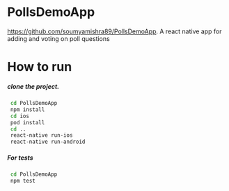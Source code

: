 # PollsDemoApp
https://github.com/soumyamishra89/PollsDemoApp. 
A react native app for adding and voting on poll questions

# How to run
##### clone the project.  


```sh
 cd PollsDemoApp
 npm install
 cd ios
 pod install
 cd ..
 react-native run-ios
 react-native run-android
```
##### For tests  

```sh
 cd PollsDemoApp
 npm test
```

